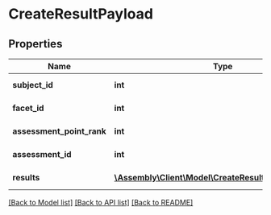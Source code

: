 # CreateResultPayload

## Properties
Name | Type | Description | Notes
------------ | ------------- | ------------- | -------------
**subject_id** | **int** | No description | [optional] 
**facet_id** | **int** | No description | [optional] 
**assessment_point_rank** | **int** | No description | [optional] 
**assessment_id** | **int** | No description | [optional] 
**results** | [**\Assembly\Client\Model\CreateResultPayloadResults[]**](CreateResultPayloadResults.md) | No description | [optional] 

[[Back to Model list]](../README.md#documentation-for-models) [[Back to API list]](../README.md#documentation-for-api-endpoints) [[Back to README]](../README.md)


